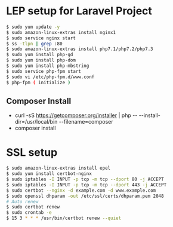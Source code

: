 # LEP setup for Laravel Project
```sh
$ sudo yum update -y
$ sudo amazon-linux-extras install nginx1
$ sudo service nginx start
$ ss -tlpn | grep :80
$ sudo amazon-linux-extras install php7.1/php7.2/php7.3
$ sudo yum install php-gd
$ sudo yum install php-dom
$ sudo yum install php-mbstring
$ sudo service php-fpm start
$ sudo vi /etc/php-fpm.d/www.conf
$ php-fpm ( initialize )
```

## Composer Install 
- curl -sS https://getcomposer.org/installer | php -- --install-dir=/usr/local/bin --filename=composer
- composer install

# SSL setup
```sh
$ sudo amazon-linux-extras install epel
$ sudo yum install certbot-nginx
$ sudo iptables -I INPUT -p tcp -m tcp --dport 80 -j ACCEPT
$ sudo iptables -I INPUT -p tcp -m tcp --dport 443 -j ACCEPT
$ sudo certbot --nginx -d example.com -d www.example.com
$ sudo openssl dhparam -out /etc/ssl/certs/dhparam.pem 2048
# Auto renew
$ sudo certbot renew
$ sudo crontab -e
$ 15 3 * * * /usr/bin/certbot renew --quiet
```